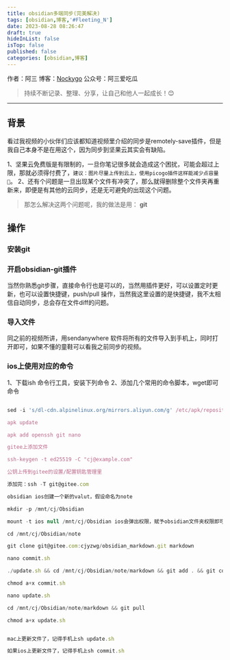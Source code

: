 ```yaml
---
title: obsidian多端同步(完美解决)
tags: [obsidian,博客,'#Fleeting_N']
date: 2023-08-28 08:26:47
draft: true
hideInList: false
isTop: false
published: false
categories: [obsidian,博客]
---
```


作者：阿三 
博客：[Nockygo](https://hexo.hexiefamily.xin) 
公众号：阿三爱吃瓜

> 持续不断记录、整理、分享，让自己和他人一起成长！😊


------
## 背景

看过我视频的小伙伴们应该都知道视频里介绍的同步是remotely-save插件，但是我自己本身不是在用这个，因为同步到坚果云其实会有缺陷。

1、坚果云免费版是有限制的，一旦你笔记很多就会造成这个困扰，可能会超过上限，那就必须得付费了，`建议：图片尽量上传到云上，使用picogo插件这样能减少点容量🤣`。
2、还有个问题是一旦出现某个文件有冲突了，那么就得删除整个文件夹再重新来，即便是有其他的云同步，还是无可避免的出现这个问题。

> 那怎么解决这两个问题呢，我的做法是用： **git**

## 操作

### 安装git

### 开启obsidian-git插件

当然你熟悉git步骤，直接命令行也是可以的，当然用插件更好，可以设置定时更新，也可以设置快捷键，push/pull 操作，当然我这里设置的是快捷键，我不太相信自动同步，总会存在文件diff的问题。

### 导入文件

同之前的视频所讲，用sendanywhere 软件将所有的文件导入到手机上，同时打开即可，如果不懂的童鞋可以看我之前同步的视频。
### ios上使用对应的命令

1、下载ish 命令行工具，安装下列命令
2、添加几个常用的命令脚本，wget即可 命令

```ts

sed -i 's/dl-cdn.alpinelinux.org/mirrors.aliyun.com/g' /etc/apk/repositories

apk update

apk add openssh git nano

gitee上添加文件

ssh-keygen -t ed25519 -C "cj@example.com"

公钥上传到gitee的设置/配置钥匙管理里

添加完：ssh -T git@gitee.com

obsidian ios创建一个新的valut，假设命名为note

mkdir -p /mnt/cj/Obsidian

mount -t ios null /mnt/cj/Obsidian ios会弹出权限，赋予obsidian文件夹权限即可

cd /mnt/cj/Obsidian/note

git clone git@gitee.com:cjyzwg/obsidian_markdown.git markdown

nano commit.sh

./update.sh && cd /mnt/cj/Obsidian/note/markdown && git add . && git commit -m "sync" && git push origin master

chmod a+x commit.sh

nano update.sh

cd /mnt/cj/Obsidian/note/markdown && git pull

chmod a+x update.sh


mac上更新文件了，记得手机上sh update.sh

如果ios上更新文件了，记得手机上sh commit.sh



